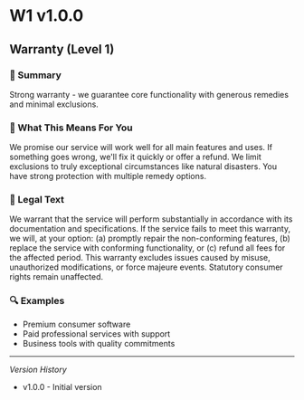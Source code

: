 # W1 v1.0.0

## Warranty (Level 1)

### 📌 Summary
Strong warranty - we guarantee core functionality with generous remedies and minimal exclusions.

### 👤 What This Means For You
We promise our service will work well for all main features and uses. If something goes wrong, we'll fix it quickly or offer a refund. We limit exclusions to truly exceptional circumstances like natural disasters. You have strong protection with multiple remedy options.

### 📜 Legal Text
We warrant that the service will perform substantially in accordance with its documentation and specifications. If the service fails to meet this warranty, we will, at your option: (a) promptly repair the non-conforming features, (b) replace the service with conforming functionality, or (c) refund all fees for the affected period. This warranty excludes issues caused by misuse, unauthorized modifications, or force majeure events. Statutory consumer rights remain unaffected.

### 🔍 Examples
- Premium consumer software
- Paid professional services with support
- Business tools with quality commitments

---
*Version History*
- v1.0.0 - Initial version